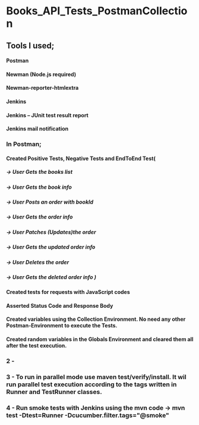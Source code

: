 # Books_API_Tests_PostmanCollection
## Tools I used;
#### Postman
#### Newman (Node.js required)
#### Newman-reporter-htmlextra
#### Jenkins
#### Jenkins – JUnit test result report
#### Jenkins mail notification

### In Postman;
#### Created Positive Tests, Negative Tests and EndToEnd Test(
##### -> User Gets the books list
##### -> User Gets the book info 
##### -> User Posts an order with bookId
##### -> User Gets the order info 
##### -> User Patches (Updates)the order 
##### -> User Gets the updated order info 
##### -> User Deletes the order 
##### -> User Gets the deleted order info  )

#### Created tests for requests with JavaScript codes
#### Asserted Status Code and Response Body
#### Created variables using the Collection Environment. No need any other Postman-Environment to execute the Tests.
#### Created random variables in the Globals Environment and cleared them all after the test execution.

### 2 -  
### 3 -  To run in parallel mode use maven test/verify/install. It wil run parallel test execution according to the tags written in Runner and TestRunner classes.

### 4 -  Run smoke tests with Jenkins using the mvn code -> mvn test -Dtest=Runner -Dcucumber.filter.tags="@smoke"
